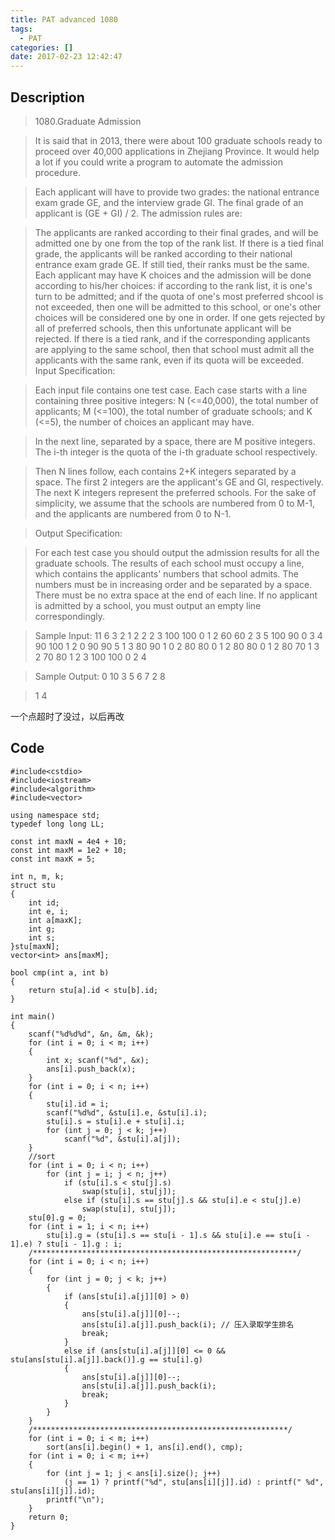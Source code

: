 ```yaml
---
title: PAT advanced 1080
tags:
  - PAT
categories: []
date: 2017-02-23 12:42:47
---
```


## Description

> 1080.Graduate Admission

> It is said that in 2013, there were about 100 graduate schools ready to proceed over 40,000 applications in Zhejiang Province. It would help a lot if you could write a program to automate the admission procedure.

> Each applicant will have to provide two grades: the national entrance exam grade GE, and the interview grade GI. The final grade of an applicant is (GE + GI) / 2. The admission rules are:

> The applicants are ranked according to their final grades, and will be admitted one by one from the top of the rank list.
If there is a tied final grade, the applicants will be ranked according to their national entrance exam grade GE. If still tied, their ranks must be the same.
Each applicant may have K choices and the admission will be done according to his/her choices: if according to the rank list, it is one's turn to be admitted; and if the quota of one's most preferred shcool is not exceeded, then one will be admitted to this school, or one's other choices will be considered one by one in order. If one gets rejected by all of preferred schools, then this unfortunate applicant will be rejected.
If there is a tied rank, and if the corresponding applicants are applying to the same school, then that school must admit all the applicants with the same rank, even if its quota will be exceeded.
Input Specification:

> Each input file contains one test case. Each case starts with a line containing three positive integers: N (<=40,000), the total number of applicants; M (<=100), the total number of graduate schools; and K (<=5), the number of choices an applicant may have.

> In the next line, separated by a space, there are M positive integers. The i-th integer is the quota of the i-th graduate school respectively.

> Then N lines follow, each contains 2+K integers separated by a space. The first 2 integers are the applicant's GE and GI, respectively. The next K integers represent the preferred schools. For the sake of simplicity, we assume that the schools are numbered from 0 to M-1, and the applicants are numbered from 0 to N-1.

> Output Specification:

> For each test case you should output the admission results for all the graduate schools. The results of each school must occupy a line, which contains the applicants' numbers that school admits. The numbers must be in increasing order and be separated by a space. There must be no extra space at the end of each line. If no applicant is admitted by a school, you must output an empty line correspondingly.

> Sample Input:
11 6 3
2 1 2 2 2 3
100 100 0 1 2
60 60 2 3 5
100 90 0 3 4
90 100 1 2 0
90 90 5 1 3
80 90 1 0 2
80 80 0 1 2
80 80 0 1 2
80 70 1 3 2
70 80 1 2 3
100 100 0 2 4

> Sample Output:
0 10
3
5 6 7
2 8

> 1 4

一个点超时了没过，以后再改

## Code

```
#include<cstdio>
#include<iostream>
#include<algorithm>
#include<vector>

using namespace std;
typedef long long LL;

const int maxN = 4e4 + 10;
const int maxM = 1e2 + 10;
const int maxK = 5;

int n, m, k;
struct stu
{
	int id;
	int e, i;
	int a[maxK];
	int g;
	int s;
}stu[maxN];
vector<int> ans[maxM];

bool cmp(int a, int b)
{
	return stu[a].id < stu[b].id;
}

int main()
{
	scanf("%d%d%d", &n, &m, &k);
	for (int i = 0; i < m; i++)
	{
		int x; scanf("%d", &x);
		ans[i].push_back(x);
	}
	for (int i = 0; i < n; i++)
	{
		stu[i].id = i;
		scanf("%d%d", &stu[i].e, &stu[i].i);
		stu[i].s = stu[i].e + stu[i].i;
		for (int j = 0; j < k; j++)
			scanf("%d", &stu[i].a[j]);
	}
	//sort
	for (int i = 0; i < n; i++)
		for (int j = i; j < n; j++)
			if (stu[i].s < stu[j].s)
				swap(stu[i], stu[j]);
			else if (stu[i].s == stu[j].s && stu[i].e < stu[j].e)
				swap(stu[i], stu[j]);
	stu[0].g = 0;
	for (int i = 1; i < n; i++)
		stu[i].g = (stu[i].s == stu[i - 1].s && stu[i].e == stu[i - 1].e) ? stu[i - 1].g : i;
	/***********************************************************/
	for (int i = 0; i < n; i++)
	{
		for (int j = 0; j < k; j++)
		{
			if (ans[stu[i].a[j]][0] > 0)
			{
				ans[stu[i].a[j]][0]--;
				ans[stu[i].a[j]].push_back(i); // 压入录取学生排名
				break;
			}
			else if (ans[stu[i].a[j]][0] <= 0 && stu[ans[stu[i].a[j]].back()].g == stu[i].g)
			{
				ans[stu[i].a[j]][0]--;
				ans[stu[i].a[j]].push_back(i);
				break;
			}
		}
	}
	/*********************************************************/
	for (int i = 0; i < m; i++)
		sort(ans[i].begin() + 1, ans[i].end(), cmp);
	for (int i = 0; i < m; i++)
	{
		for (int j = 1; j < ans[i].size(); j++)
			(j == 1) ? printf("%d", stu[ans[i][j]].id) : printf(" %d", stu[ans[i][j]].id);
		printf("\n");
	}
	return 0;
}
```